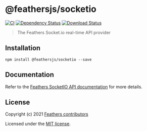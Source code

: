 # @feathersjs/socketio

[![CI](https://github.com/feathersjs/feathers/workflows/CI/badge.svg)](https://github.com/feathersjs/feathers/actions?query=workflow%3ACI)
[![Dependency Status](https://img.shields.io/david/feathersjs/feathers.svg?style=flat-square&path=packages/socketio)](https://david-dm.org/feathersjs/feathers?path=packages/socketio)
[![Download Status](https://img.shields.io/npm/dm/@feathersjs/socketio.svg?style=flat-square)](https://www.npmjs.com/package/@feathersjs/socketio)

> The Feathers Socket.io real-time API provider

## Installation

```
npm install @feathersjs/socketio --save
```

## Documentation

Refer to the [Feathers SocketIO API documentation](https://docs.feathersjs.com/api/socketio.html) for more details.

## License

Copyright (c) 2021 [Feathers contributors](https://github.com/feathersjs/feathers/graphs/contributors)

Licensed under the [MIT license](LICENSE).
